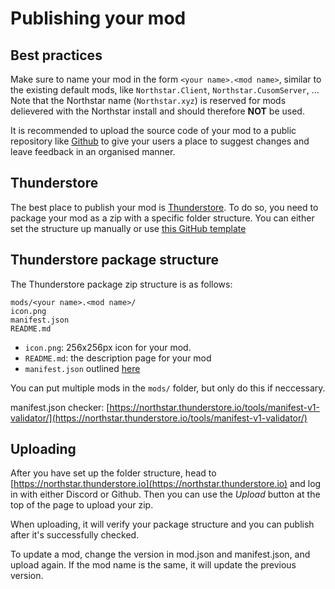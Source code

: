 # Publishing your mod

## Best practices

Make sure to name your mod in the form `<your name>.<mod name>`, similar to the existing default mods, like `Northstar.Client`, `Northstar.CusomServer`, ... \
Note that the Northstar name (`Northstar.xyz`) is reserved for mods delievered with the Northstar install and should therefore **NOT** be used.

It is recommended to upload the source code of your mod to a public repository like [Github](https://github.com/) to give your users a place to suggest changes and leave feedback in an organised manner.

## Thunderstore

The best place to publish your mod is [Thunderstore](https://northstar.thunderstore.io/). To do so, you need to package your mod as a zip with a specific folder structure. You can either set the structure up manually or use [this GitHub template](https://github.com/laundmo/northstar-mod-template)

## Thunderstore package structure

The Thunderstore package zip structure is as follows:

```
mods/<your name>.<mod name>/
icon.png
manifest.json
README.md
```

- `icon.png`: 256x256px icon for your mod.
- `README.md`: the description page for your mod
- `manifest.json` outlined [here](https://northstar.thunderstore.io/package/create/docs/)

You can put multiple mods in the `mods/` folder, but only do this if neccessary.

manifest.json checker: [https://northstar.thunderstore.io/tools/manifest-v1-validator/](https://northstar.thunderstore.io/tools/manifest-v1-validator/)

## Uploading

After you have set up the folder structure, head to [https://northstar.thunderstore.io](https://northstar.thunderstore.io) and log in with either Discord or Github. Then you can use the _Upload_ button at the top of the page to upload your zip.

When uploading, it will verify your package structure and you can publish after it's successfully checked.

To update a mod, change the version in mod.json and manifest.json, and upload again. If the mod name is the same, it will update the previous version.